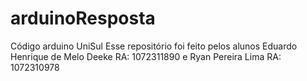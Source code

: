 # arduinoResposta
Código arduino UniSul
Esse repositório foi feito pelos alunos Eduardo Henrique de Melo Deeke RA: 1072311890 e Ryan Pereira Lima RA: 1072310978
